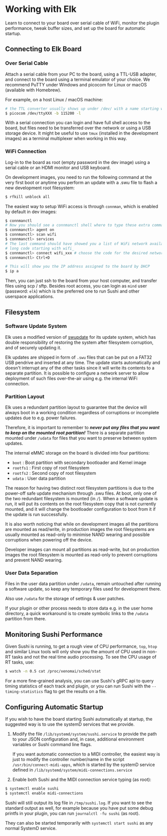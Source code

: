 # Working with Elk

Learn to connect to your board over serial cable of WiFi, monitor the plugin performance, tweak buffer sizes, and set up the board for automatic startup.

## Connecting to Elk Board

### Over Serial Cable

Attach a serial cable from your PC to the board, using a TTL-USB adapter, and connect to the board using a terminal emulator of your choice. We recommend PuTTY under Windows and picocom for Linux or macOS (available with Homebrew).

For example, on a host Linux / macOS machine:

```bash
# the TTL converter usually shows up under /dev/ with a name starting with tty
$ picocom /dev/ttyXXX -b 115200 -l
```

With a serial connection you can login and have full shell access to the board, but files need to be transferred over the network or using a USB storage device. It might be useful to use `tmux` (installed in the development images) as a terminal multiplexer when working in this way.

### WiFi Connection

Log-in to the board as root (empty password in the dev image) using a serial cable or an HDMI monitor and USB keyboard.

On development images, you need to run the following command at the very first boot or anytime you
perform an update with a .swu file to flash a new development root filesystem:

```bash
$ rfkill unblock all
```

The easiest way to setup WiFi access is through `connman`, which is enabled by default in dev
images:

```bash
$ connmanctl
# Now you should see a connmanctl shell where to type these extra commands:
$ connmanctl> agent on
$ connmanctl> scan wifi
$ connmanctl> services
# The last command should have showed you a list of WiFi network available with their SSID and a
# long code starting with wifi_
$ connmanctl> connect wifi_xxx # choose the code for the desired network. You can tab-complete. 
$ connmanctl> Ctrl+D

# This will show you the IP address assigned to the board by DHCP
$ ip a
```

Then, you can just ssh to the board from your host computer, and transfer files using scp / sftp.
Besides root access, you can login as `mind` user (password: `elk`) which is the preferred one to run Sushi and other userspace applications.

## Filesystem

### Software Update System

Elk uses a modified version of [swupdate](https://sbabic.github.io/swupdate/) for its update system, which has double responsibility of restoring the system after filesystem corruption, and of securely updating it.

Elk updates are shipped in form of `.swu` files that can be put on a FAT32 USB pendrive and inserted at any time. The update starts automatically and doesn't interrupt any of the other tasks since it will write its contents to a separate partition. It is possible to configure a network server to allow deployment of such files over-the-air using e.g. the internal WiFi connection.

### Partition Layout

Elk uses a redundant partition layout to guarantee that the device will always boot in a working condition regardless of corruptions or incomplete updates due to e.g. power failures.

Therefore, it is important to remember to ***never put any files that you want to keep on the mounted root partition!*** There is a separate partition mounted under `/udata` for files that you want to preserve between system updates.

The internal eMMC storage on the board is divided into four partitions:

- `boot`    : Boot partition with secondary bootloader and Kernel image
- `rootfs1` : First copy of root filesystem
- `rootfs2` : Second copy of root filesystem
- `udata`   : User data partition

The reason for having two distinct root filesystem partitions is due to the power-off safe update mechanism through .swu files. At boot, only one of the two redundant filesystem is mounted (in `/`). When a software update is run, it will put its contents on the root filesystem copy that is not currently mounted, and it will change the bootloader configuration to boot from it if the update is run successfully.

It is also worth noticing that while on development images all the partitions are mounted as read/write, in production images the root filesystems are usually mounted as read-only to minimise NAND wearing and possible corruptions when powering off the device.

Developer images can mount all partitions as read-write, but on production images the root filesystem is mounted as read-only to prevent corruptions and prevent NAND wearing.

### User Data Separation

Files in the user data partition under `/udata`, remain untouched after running a software update, so keep any temporary files used for development there. 

Also use  `/udata` for the storage of settings & user patches.

If your plugin or other process needs to store data e.g. in the user home directory, a quick workaround is to create symbolic links to the `/udata` partition from there.

## Monitoring Sushi Performance

Given Sushi is running, to get a rough view of CPU performance, `top`, `htop` and similar Linux tools will only show you the amount of CPU used in non-RT tasks and not the real time audio processing. To see the CPU usage of RT tasks, use:

```bash
$ watch -n 0.5 cat /proc/xenomai/sched/stat
```

For a more fine-grained analysis, you can use Sushi's gRPC api to query timing statistics of each track and plugin, or you can run Sushi with the `--timing-statistics` flag to get the results on a file.

## Configuring Automatic Startup

If you wish to have the board starting Sushi automatically at startup, the suggested way is to use the systemD services that we provide.

1. Modify the file `/lib/systemd/system/sushi.service` to provide the path to your JSON configuration
   and, in case, additional environment variables or Sushi command line flags.
   
   If you want automatic connection to a MIDI controller, the easiest way is just to modify the controller number/name in the script `/usr/bin/connect-midi-apps`, which is started by the systemD service defined in `/lib/systemd/system/midi-connections.service`
2. Enable both Sushi and the MIDI connection service typing (as root):

```bash
$ systemctl enable sushi
$ systemctl enable midi-connections
```

Sushi will still output its log file in `/tmp/sushi.log`. If you want to see the standard output as well, for example because you have put some debug printfs in your plugin, you can run `journalctl -fu sushi` (as root).

They can also be started temporarily with `systemctl start sushi` as any normal SystemD service.